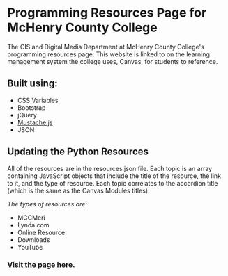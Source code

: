 # Programming Resources Page for McHenry County College
The CIS and Digital Media Department at McHenry County College's programming resources page. This website is linked to on the learning management system the college uses, Canvas, for students to reference.

## Built using:
* CSS Variables
* Bootstrap
* jQuery
* [Mustache.js](https://github.com/janl/mustache.js)
* JSON

## Updating the Python Resources
All of the resources are in the resources.json file. Each topic is an array containing JavaScript objects that include the title of the resource, the link to it, and the type of resource. Each topic correlates to the accordion title (which is the same as the Canvas Modules titles).

*The types of resources are:*
* MCCMeri
* Lynda.com
* Online Resource
* Downloads
* YouTube


### [Visit the page here.](http://programming.mccdgm.net/)